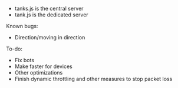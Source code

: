 - tanks.js is the central server
- tank.js is the dedicated server

Known bugs:
- Direction/moving in direction

To-do:
- Fix bots
- Make faster for devices
- Other optimizations
- Finish dynamic throttling and other measures to stop packet loss
